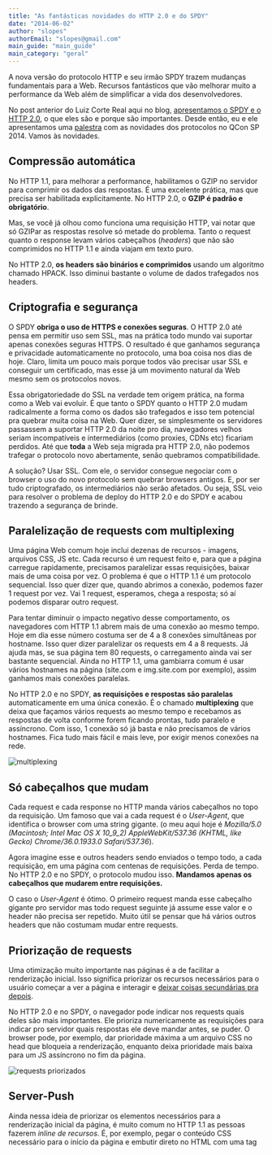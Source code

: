 ```yaml
---
title: "As fantásticas novidades do HTTP 2.0 e do SPDY"
date: "2014-06-02"
author: "slopes"
authorEmail: "slopes@gmail.com"
main_guide: "main_guide"
main_category: "geral"
---
```


A nova versão do protocolo HTTP e seu irmão SPDY trazem mudanças fundamentais para a Web. Recursos fantásticos que vão melhorar muito a performance da Web além de simplificar a vida dos desenvolvedores.

No post anterior do Luiz Corte Real aqui no blog, [apresentamos o SPDY e o HTTP 2.0](https://blog.caelum.com.br/spdy-http2-e-por-que-voce-deveria-conhece-los/), o que eles são e porque são importantes. Desde então, eu e ele apresentamos uma [palestra](https://docs.google.com/presentation/d/1BVyBcR5AE2kwY7akcmM0O3dDJ5TccY3ew0U9Ux7wsQs/pub?start=false&loop=false&delayms=3000&utm_content=buffer7886e&utm_medium=social&utm_source=twitter.com&utm_campaign=buffer#slide=id.p) com as novidades dos protocolos no QCon SP 2014. Vamos às novidades.

## Compressão automática

No HTTP 1.1, para melhorar a performance, habilitamos o GZIP no servidor para comprimir os dados das respostas. É uma excelente prática, mas que precisa ser habilitada explicitamente. No HTTP 2.0, o **GZIP é padrão e obrigatório**.

Mas, se você já olhou como funciona uma requisição HTTP, vai notar que só GZIPar as respostas resolve só metade do problema. Tanto o request quanto o response levam vários cabeçalhos (_headers_) que não são comprimidos no HTTP 1.1 e ainda viajam em texto puro.

No HTTP 2.0, **os headers são binários e comprimidos** usando um algoritmo chamado HPACK. Isso diminui bastante o volume de dados trafegados nos headers.

## Criptografia e segurança

O SPDY **obriga o uso de HTTPS e conexões seguras**. O HTTP 2.0 até pensa em permitir uso sem SSL, mas na prática todo mundo vai suportar apenas conexões seguras HTTPS. O resultado é que ganhamos segurança e privacidade automaticamente no protocolo, uma boa coisa nos dias de hoje. Claro, limita um pouco mais porque todos vão precisar usar SSL e conseguir um certificado, mas esse já um movimento natural da Web mesmo sem os protocolos novos.

Essa obrigatoriedade do SSL na verdade tem origem prática, na forma como a Web vai evoluir. É que tanto o SPDY quanto o HTTP 2.0 mudam radicalmente a forma como os dados são trafegados e isso tem potencial pra quebrar muita coisa na Web. Quer dizer, se simplesmente os servidores passassem a suportar HTTP 2.0 da noite pro dia, navegadores velhos seriam incompatíveis e intermediários (como proxies, CDNs etc) ficariam perdidos. Até que **toda** a Web seja migrada pra HTTP 2.0, não podemos trafegar o protocolo novo abertamente, senão quebramos compatibilidade.

A solução? Usar SSL. Com ele, o servidor consegue negociar com o browser o uso do novo protocolo sem quebrar browsers antigos. E, por ser tudo criptografado, os intermediários não serão afetados. Ou seja, SSL veio para resolver o problema de deploy do HTTP 2.0 e do SPDY e acabou trazendo a segurança de brinde.

## Paralelização de requests com multiplexing

Uma página Web comum hoje inclui dezenas de recursos - imagens, arquivos CSS, JS etc. Cada recurso é um request feito e, para que a página carregue rapidamente, precisamos paralelizar essas requisições, baixar mais de uma coisa por vez. O problema é que o HTTP 1.1 é um protocolo sequencial. Isso quer dizer que, quando abrimos a conexão, podemos fazer 1 request por vez. Vai 1 request, esperamos, chega a resposta; só aí podemos disparar outro request.

Para tentar diminuir o impacto negativo desse comportamento, os navegadores com HTTP 1.1 abrem mais de uma conexão ao mesmo tempo. Hoje em dia esse número costuma ser de 4 a 8 conexões simultâneas por hostname. Isso quer dizer paralelizar os requests em 4 a 8 requests. Já ajuda mas, se sua página tem 80 requests, o carregamento ainda vai ser bastante sequencial. Ainda no HTTP 1.1, uma gambiarra comum é usar vários hostnames na página (site.com e img.site.com por exemplo), assim ganhamos mais conexões paralelas.

No HTTP 2.0 e no SPDY, **as requisições e respostas são paralelas** automaticamente em uma única conexão. É o chamado **multiplexing** que deixa que façamos vários requests ao mesmo tempo e recebamos as respostas de volta conforme forem ficando prontas, tudo paralelo e assíncrono. Com isso, 1 conexão só já basta e não precisamos de vários hostnames. Fica tudo mais fácil e mais leve, por exigir menos conexões na rede.

![multiplexing](https://blog.caelum.com.br/wp-content/uploads/2014/04/Screenshot-2014-04-11-19.16.28.png)

## Só cabeçalhos que mudam

Cada request e cada response no HTTP manda vários cabeçalhos no topo da requisição. Um famoso que vai a cada request é o _User-Agent_, que identifica o browser com uma string gigante. (o meu aqui hoje é _Mozilla/5.0 (Macintosh; Intel Mac OS X 10\_9\_2) AppleWebKit/537.36 (KHTML, like Gecko) Chrome/36.0.1933.0 Safari/537.36_).

Agora imagine esse e outros headers sendo enviados o tempo todo, a cada requisição, em uma página com centenas de requisições. Perda de tempo. No HTTP 2.0 e no SPDY, o protocolo mudou isso. **Mandamos apenas os cabeçalhos que mudarem entre requisições.**

O caso o _User-Agent_ é ótimo. O primeiro request manda esse cabeçalho gigante pro servidor mas todo request seguinte já assume esse valor e o header não precisa ser repetido. Muito útil se pensar que há vários outros headers que não costumam mudar entre requests.

## Priorização de requests

Uma otimização muito importante nas páginas é a de facilitar a renderização inicial. Isso significa priorizar os recursos necessários para o usuário começar a ver a página e interagir e [deixar coisas secundárias pra depois](https://blog.caelum.com.br/otimizacoes-na-web-e-o-carregamento-assincrono/).

No HTTP 2.0 e no SPDY, o navegador pode indicar nos requests quais deles são mais importantes. Ele prioriza numericamente as requisições para indicar pro servidor quais respostas ele deve mandar antes, se puder. O browser pode, por exemplo, dar prioridade máxima a um arquivo CSS no head que bloqueia a renderização, enquanto deixa prioridade mais baixa para um JS assíncrono no fim da página.

![requests priorizados](https://blog.caelum.com.br/wp-content/uploads/2014/04/Screenshot-2014-04-11-19.14.41.png)

## Server-Push

Ainda nessa ideia de priorizar os elementos necessários para a renderização inicial da página, é muito comum no HTTP 1.1 as pessoas fazerem _inline de recursos_. É, por exemplo, pegar o conteúdo CSS necessário para o início da página e embutir direto no HTML com uma tag <style> - ao invés de jogar num arquivo externo que exige um novo request.

O problema dessa gambiarra tão comum no HTTP 1.1 é que dá trabalho fazer esse inline e, principalmente, anulamos o cache do navegador. Como o CSS tá misturado no HTML, ele não pode ser cacheado independentemente.

No HTTP 2.0 e no SPDY, há uma solução melhor, chamada de **server-push**. A ideia é que **o servidor pode mandar alguns recursos para o navegador sem ele mesmo ter requisitado ainda**. Imagine o browser requisitar o _index.html_ e o servidor já responder o _index.html_, o _style.css_, alguns ícones etc. O servidor empurra para o navegador recursos que ele sabe que seriam requisitados logo em seguida. Com isso, quando o navegador precisar do recurso, já vai ter em cache e não será preciso fazer um request.

![Server-push](https://blog.caelum.com.br/wp-content/uploads/2014/04/Screenshot-2014-04-11-19.12.36.png)

Se pensar bem, é quase a mesma coisa que fazer inline de recursos, mas com a vantagem de serem recursos separados, cacheáveis e já fazer parte do protocolo. Sem gambiarras. E se o navegador já tiver o recurso em cache, ele pode cancelar o push para economizar banda.

## O fantástico mundo do HTTP 2.0 e do SPDY

Nesse artigo, abordamos as principais novidades técnicas do SPDY e do HTTP 2.0. Elas trazem muitas melhorias de performance, facilitam o dia a dia do desenvolvedor e trazem muitas novidades para a Web.

Hoje o SPDY já é suportado em quase todos os navegadores modernos (só o Safari que não) e em muitos servidores. Já é usado na prática, com sucesso e ganhos de performance perceptíveis, em vários sites grandes como Google, Facebook e Twitter. Para você usar é muito simples e recomendamos fortemente, principalmente se seu sistema já for HTTPS.

Para saber mais sobre Web, Front-end e otimizações, não deixe de conhecer nosso [curso de HTML, CSS e JavaScript](http://www.caelum.com.br/curso-html-css-javascript/).
